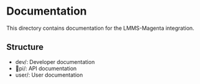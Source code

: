 # Documentation

This directory contains documentation for the LMMS-Magenta integration.

## Structure

- dev/: Developer documentation
- pi/: API documentation
- user/: User documentation

